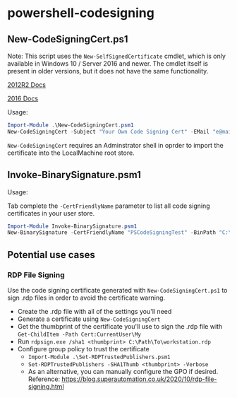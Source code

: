 # powershell-codesigning

## New-CodeSigningCert.ps1

Note: This script uses the `New-SelfSignedCertificate` cmdlet, which is only available in Windows 10 / Server 2016 and newer. The cmdlet itself is present in older versions, but it does not have the same functionality.

[2012R2 Docs](http://web.archive.org/web/20180220083248/https://docs.microsoft.com/en-us/powershell/module/pkiclient/new-selfsignedcertificate?view=winserver2012r2-ps) 

[2016 Docs](http://web.archive.org/web/20200215095145/https://docs.microsoft.com/en-us/powershell/module/pkiclient/new-selfsignedcertificate?view=win10-ps)

Usage:

```powershell
Import-Module .\New-CodeSigningCert.psm1
New-CodeSigningCert -Subject "Your Own Code Signing Cert" -EMail "e@mail.com" -PFXPassword "1234" -FriendlyName "PSCodeSigningTest" -CertValidYears 5
 ```

`New-CodeSigningCert` requires an Adminstrator shell in oprder to import the certificate into the LocalMachine root store.

## Invoke-BinarySignature.psm1

Usage:

Tab complete the `-CertFriendlyName` parameter to list all code signing certificates in your user store.

```powershell
Import-Module Invoke-BinarySignature.psm1
New-BinarySignature -CertFriendlyName "PSCodeSigningTest" -BinPath "C:\Temp\Test-Signed.ps1"
```

## Potential use cases

### RDP File Signing
Use the code signing certificate generated with `New-CodeSigningCert.ps1` to sign .rdp files in order to avoid the certificate warning. 
- Create the .rdp file with all of the settings you'll need
- Generate a certificate using `New-CodeSigningCert`
- Get the thumbprint of the certificate you'll use to sign the .rdp file with `Get-ChildItem -Path Cert:CurrentUser\My`
- Run `rdpsign.exe /sha1 <thumbprint> C:\Path\To\workstation.rdp`
- Configure group policy to trust the certificate
	- `Import-Module .\Set-RDPTrustedPublishers.psm1`
	- `Set-RDPTrustedPublishers -SHA1Thumb <thumbprint> -Verbose`
	- As an alternative, you can manually configure the GPO if desired. Reference: https://blog.superautomation.co.uk/2020/10/rdp-file-signing.html
